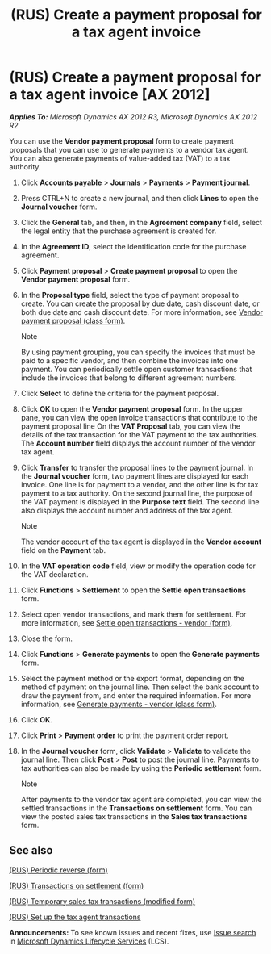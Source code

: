 ﻿---
title: (RUS) Create a payment proposal for a tax agent invoice
TOCTitle: (RUS) Create a payment proposal for a tax agent invoice
ms:assetid: 84c98b3f-55bb-4b67-a809-d156879bad79
ms:mtpsurl: https://technet.microsoft.com/en-us/library/JJ678437(v=AX.60)
ms:contentKeyID: 49387667
ms.date: 04/18/2014
mtps_version: v=AX.60
f1_keywords:
- payment
- proposal
- (RUS)
- Russia
- tax invoice
---

# (RUS) Create a payment proposal for a tax agent invoice [AX 2012]


_**Applies To:** Microsoft Dynamics AX 2012 R3, Microsoft Dynamics AX 2012 R2_

You can use the **Vendor payment proposal** form to create payment proposals that you can use to generate payments to a vendor tax agent. You can also generate payments of value-added tax (VAT) to a tax authority.

1.  Click **Accounts payable** \> **Journals** \> **Payments** \> **Payment journal**.

2.  Press CTRL+N to create a new journal, and then click **Lines** to open the **Journal voucher** form.

3.  Click the **General** tab, and then, in the **Agreement company** field, select the legal entity that the purchase agreement is created for.

4.  In the **Agreement ID**, select the identification code for the purchase agreement.

5.  Click **Payment proposal** \> **Create payment proposal** to open the **Vendor payment proposal** form.

6.  In the **Proposal type** field, select the type of payment proposal to create. You can create the proposal by due date, cash discount date, or both due date and cash discount date. For more information, see [Vendor payment proposal (class form)](https://technet.microsoft.com/en-us/library/aa554537\(v=ax.60\)).
    

    > [!NOTE]
    > <P>By using payment grouping, you can specify the invoices that must be paid to a specific vendor, and then combine the invoices into one payment. You can periodically settle open customer transactions that include the invoices that belong to different agreement numbers.</P>



7.  Click **Select** to define the criteria for the payment proposal.

8.  Click **OK** to open the **Vendor payment proposal** form. In the upper pane, you can view the open invoice transactions that contribute to the payment proposal line On the **VAT Proposal** tab, you can view the details of the tax transaction for the VAT payment to the tax authorities. The **Account number** field displays the account number of the vendor tax agent.

9.  Click **Transfer** to transfer the proposal lines to the payment journal. In the **Journal voucher** form, two payment lines are displayed for each invoice. One line is for payment to a vendor, and the other line is for tax payment to a tax authority. On the second journal line, the purpose of the VAT payment is displayed in the **Purpose text** field. The second line also displays the account number and address of the tax agent.
    

    > [!NOTE]
    > <P>The vendor account of the tax agent is displayed in the <STRONG>Vendor account</STRONG> field on the <STRONG>Payment</STRONG> tab.</P>



10. In the **VAT operation code** field, view or modify the operation code for the VAT declaration.

11. Click **Functions** \> **Settlement** to open the **Settle open transactions** form.

12. Select open vendor transactions, and mark them for settlement. For more information, see [Settle open transactions - vendor (form)](https://technet.microsoft.com/en-us/library/aa619609\(v=ax.60\)).

13. Close the form.

14. Click **Functions** \> **Generate payments** to open the **Generate payments** form.

15. Select the payment method or the export format, depending on the method of payment on the journal line. Then select the bank account to draw the payment from, and enter the required information. For more information, see [Generate payments - vendor (class form)](https://technet.microsoft.com/en-us/library/aa586980\(v=ax.60\)).

16. Click **OK**.

17. Click **Print** \> **Payment order** to print the payment order report.

18. In the **Journal voucher** form, click **Validate** \> **Validate** to validate the journal line. Then click **Post** \> **Post** to post the journal line. Payments to tax authorities can also be made by using the **Periodic settlement** form.
    

    > [!NOTE]
    > <P>After payments to the vendor tax agent are completed, you can view the settled transactions in the <STRONG>Transactions on settlement</STRONG> form. You can view the posted sales tax transactions in the <STRONG>Sales tax transactions</STRONG> form.</P>



## See also

[(RUS) Periodic reverse (form)](https://technet.microsoft.com/en-us/library/jj678637\(v=ax.60\))

[(RUS) Transactions on settlement (form)](https://technet.microsoft.com/en-us/library/jj678413\(v=ax.60\))

[(RUS) Temporary sales tax transactions (modified form)](https://technet.microsoft.com/en-us/library/jj853227\(v=ax.60\))

[(RUS) Set up the tax agent transactions](rus-set-up-the-tax-agent-transactions.md)

  
**Announcements:** To see known issues and recent fixes, use [Issue search](http://go.microsoft.com/fwlink/?linkid=389258) in [Microsoft Dynamics Lifecycle Services](http://go.microsoft.com/fwlink/?linkid=306505) (LCS).

